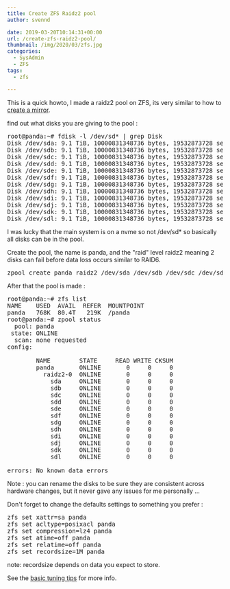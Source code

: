 ```yaml
---
title: Create ZFS Raidz2 pool
author: svennd

date: 2019-03-20T10:14:31+00:00
url: /create-zfs-raidz2-pool/
thumbnail: /img/2020/03/zfs.jpg
categories:
  - SysAdmin
  - ZFS
tags:
  - zfs

---
```

This is a quick howto, I made a raidz2 pool on ZFS, its very similar to how to [create a mirror][1].

find out what disks you are giving to the pool :

<pre>root@panda:~# fdisk -l /dev/sd* | grep Disk
Disk /dev/sda: 9.1 TiB, 10000831348736 bytes, 19532873728 sectors
Disk /dev/sdb: 9.1 TiB, 10000831348736 bytes, 19532873728 sectors
Disk /dev/sdc: 9.1 TiB, 10000831348736 bytes, 19532873728 sectors
Disk /dev/sdd: 9.1 TiB, 10000831348736 bytes, 19532873728 sectors
Disk /dev/sde: 9.1 TiB, 10000831348736 bytes, 19532873728 sectors
Disk /dev/sdf: 9.1 TiB, 10000831348736 bytes, 19532873728 sectors
Disk /dev/sdg: 9.1 TiB, 10000831348736 bytes, 19532873728 sectors
Disk /dev/sdh: 9.1 TiB, 10000831348736 bytes, 19532873728 sectors
Disk /dev/sdi: 9.1 TiB, 10000831348736 bytes, 19532873728 sectors
Disk /dev/sdj: 9.1 TiB, 10000831348736 bytes, 19532873728 sectors
Disk /dev/sdk: 9.1 TiB, 10000831348736 bytes, 19532873728 sectors
Disk /dev/sdl: 9.1 TiB, 10000831348736 bytes, 19532873728 sectors</pre>

I was lucky that the main system is on a nvme so not /dev/sd* so basically all disks can be in the pool.

Create the pool, the name is panda, and the "raid" level raidz2 meaning 2 disks can fail before data loss occurs similar to RAID6.

<pre>zpool create panda raidz2 /dev/sda /dev/sdb /dev/sdc /dev/sdd /dev/sde /dev/sdf /dev/sdg /dev/sdh /dev/sdi /dev/sdj /dev/sdk /dev/sdl</pre>

After that the pool is made :

<pre>root@panda:~# zfs list
NAME    USED  AVAIL  REFER  MOUNTPOINT
panda   768K  80.4T   219K  /panda
root@panda:~# zpool status
  pool: panda
 state: ONLINE
  scan: none requested
config:

        NAME        STATE     READ WRITE CKSUM
        panda       ONLINE       0     0     0
          raidz2-0  ONLINE       0     0     0
            sda     ONLINE       0     0     0
            sdb     ONLINE       0     0     0
            sdc     ONLINE       0     0     0
            sdd     ONLINE       0     0     0
            sde     ONLINE       0     0     0
            sdf     ONLINE       0     0     0
            sdg     ONLINE       0     0     0
            sdh     ONLINE       0     0     0
            sdi     ONLINE       0     0     0
            sdj     ONLINE       0     0     0
            sdk     ONLINE       0     0     0
            sdl     ONLINE       0     0     0

errors: No known data errors</pre>

Note : you can rename the disks to be sure they are consistent across hardware changes, but it never gave any issues for me personally ...

Don't forget to change the defaults settings to something you prefer :

<pre>zfs set xattr=sa panda
zfs set acltype=posixacl panda
zfs set compression=lz4 panda
zfs set atime=off panda
zfs set relatime=off panda
zfs set recordsize=1M panda</pre>

note: recordsize depends on data you expect to store.

See the [basic tuning tips][2] for more info.

 [1]: https://www.svennd.be/create-a-zfs-mirror-pool/
 [2]: https://www.svennd.be/basic-zfs-tune-tips/
